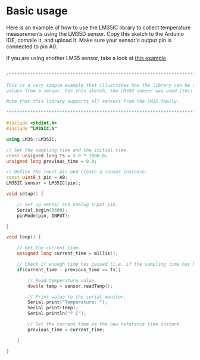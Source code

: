 # Basic usage

Here is an example of how to use the LM35IC library to collect temperature measurements using the LM35D sensor.
Copy this sketch to the Arduino IDE, compile it, and upload it. Make sure your sensor's output pin is connected to pin A0.

If you are using another LM35 sensor, take a look at [this example](https://github.com/MiguelLoureiro98/LM35IC/blob/main/examples/signal_conditioning/signal_conditioning.ino).

```cpp

/*********************************************************************************************
 
This is a very simple example that illustrates how the library can be used to read temperature
values from a sensor. For this sketch, the LM35D sensor was used (this is the default).

Note that this library supports all sensors from the LM35 family.

**********************************************************************************************/

#include <stdint.h>
#include "LM35IC.h"

using LM35::LM35IC;

// Set the sampling time and the initial time.
const unsigned long Ts = 5.0 * 1000.0;
unsigned long previous_time = 0.0;

// Define the input pin and create a sensor instance.
const uint8_t pin = A0;
LM35IC sensor = LM35IC(pin);

void setup() {

    // Set up serial and analog input pin.
    Serial.begin(9600);
    pinMode(pin, INPUT);

}

void loop() {

    // Get the current time.
    unsigned long current_time = millis();

    // Check if enough time has passed (i.e. if the sampling time has been exceeded). If so, collect another sample.
    if(current_time - previous_time >= Ts){

        // Read temperature value.
        double temp = sensor.readTemp();

        // Print value to the serial monitor.
        Serial.print("Temperature: ");
        Serial.print(temp);
        Serial.println("º C");

        // Set the current time as the new reference time instant.
        previous_time = current_time;

    }

}

```